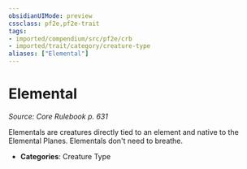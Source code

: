 ```yaml
---
obsidianUIMode: preview
cssclass: pf2e,pf2e-trait
tags:
- imported/compendium/src/pf2e/crb
- imported/trait/category/creature-type
aliases: ["Elemental"]
---
```

# Elemental  
*Source: Core Rulebook p. 631*  

Elementals are creatures directly tied to an element and native to the Elemental Planes. Elementals don't need to breathe.

- **Categories**: Creature Type
